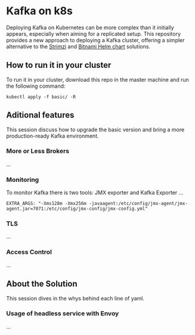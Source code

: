 # Kafka on k8s

Deploying Kafka on Kubernetes can be more complex than it initially appears, especially when aiming for a replicated setup. This repository provides a new approach to deploying a Kafka cluster, offering a simpler alternative to the [Strimzi](https://github.com/strimzi/strimzi-kafka-operator) and [Bitnami Helm chart](https://github.com/bitnami/charts/tree/main/bitnami/kafka) solutions.

## How to run it in your cluster

To run it in your cluster, download this repo in the master machine and run the following command:

```
kubectl apply -f basic/ -R
```

## Aditional features

This session discuss how to upgrade the basic version and bring a more production-ready Kafka environment.

### More or Less Brokers

...

### Monitoring

To monitor Kafka there is two tools: JMX exporter and Kafka Exporter ...

```
EXTRA_ARGS: "-Xms128m -Xmx256m -javaagent:/etc/config/jmx-agent/jmx-agent.jar=7071:/etc/config/jmx-config/jmx-config.yml"
```

### TLS

...

### Access Control

...

## About the Solution

This session dives in the whys behind each line of yaml.

### Usage of headless service with Envoy

...